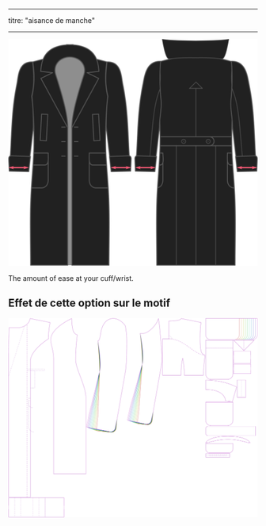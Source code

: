 - - -
titre: "aisance de manche"
- - -

![Cuff ease](./cuffease.svg)

The amount of ease at your cuff/wrist.

## Effet de cette option sur le motif

![Cette image montre l'effet de cette option en superposant plusieurs variantes qui ont une valeur différente pour cette option](carlita_cuffease_sample.svg "Effet de cette option sur le modèle")
